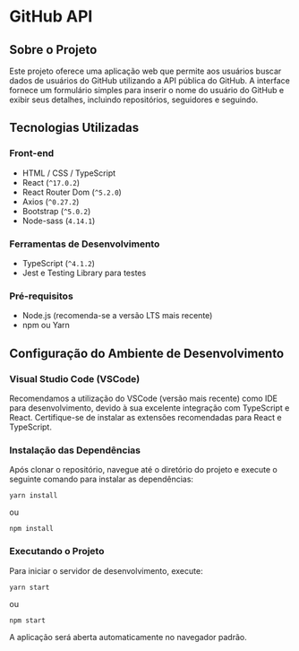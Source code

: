 # GitHub API

## Sobre o Projeto

Este projeto oferece uma aplicação web que permite aos usuários buscar dados de usuários do GitHub utilizando a API pública do GitHub. A interface fornece um formulário simples para inserir o nome do usuário do GitHub e exibir seus detalhes, incluindo repositórios, seguidores e seguindo.

## Tecnologias Utilizadas

### Front-end
- HTML / CSS / TypeScript
- React (`^17.0.2`)
- React Router Dom (`^5.2.0`)
- Axios (`^0.27.2`)
- Bootstrap (`^5.0.2`)
- Node-sass (`4.14.1`)

### Ferramentas de Desenvolvimento
- TypeScript (`^4.1.2`)
- Jest e Testing Library para testes

### Pré-requisitos
- Node.js (recomenda-se a versão LTS mais recente)
- npm ou Yarn

## Configuração do Ambiente de Desenvolvimento

### Visual Studio Code (VSCode)
Recomendamos a utilização do VSCode (versão mais recente) como IDE para desenvolvimento, devido à sua excelente integração com TypeScript e React. Certifique-se de instalar as extensões recomendadas para React e TypeScript.

### Instalação das Dependências

Após clonar o repositório, navegue até o diretório do projeto e execute o seguinte comando para instalar as dependências:

```
yarn install
```

ou

```
npm install
```
### Executando o Projeto

Para iniciar o servidor de desenvolvimento, execute:

```
yarn start
```

ou

```
npm start
```

A aplicação será aberta automaticamente no navegador padrão.
